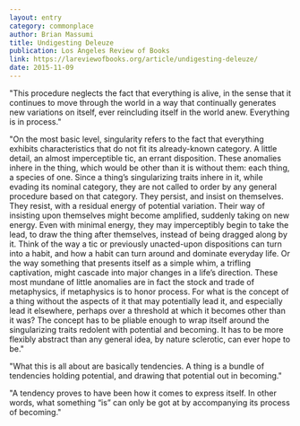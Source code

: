 ```yaml
---
layout: entry
category: commonplace
author: Brian Massumi
title: Undigesting Deleuze
publication: Los Angeles Review of Books
link: https://lareviewofbooks.org/article/undigesting-deleuze/
date: 2015-11-09
---
```


"This procedure neglects the fact that everything is alive, in the sense that it continues to move through the world in a way that continually generates new variations on itself, ever reincluding itself in the world anew. Everything is in process."
 
"On the most basic level, singularity refers to the fact that everything exhibits characteristics that do not fit its already-known category. A little detail, an almost imperceptible tic, an errant disposition. These anomalies inhere in the thing, which would be other than it is without them: each thing, a species of one. Since a thing’s singularizing traits inhere in it, while evading its nominal category, they are not called to order by any general procedure based on that category. They persist, and insist on themselves. They resist, with a residual energy of potential variation. Their way of insisting upon themselves might become amplified, suddenly taking on new energy. Even with minimal energy, they may imperceptibly begin to take the lead, to draw the thing after themselves, instead of being dragged along by it. Think of the way a tic or previously unacted-upon dispositions can turn into a habit, and how a habit can turn around and dominate everyday life. Or the way something that presents itself as a simple whim, a trifling captivation, might cascade into major changes in a life’s direction. These most mundane of little anomalies are in fact the stock and trade of metaphysics, if metaphysics is to honor process. For what is the concept of a thing without the aspects of it that may potentially lead it, and especially lead it elsewhere, perhaps over a threshold at which it becomes other than it was? The concept has to be pliable enough to wrap itself around the singularizing traits redolent with potential and becoming. It has to be more flexibly abstract than any general idea, by nature sclerotic, can ever hope to be."

"What this is all about are basically tendencies. A thing is a bundle of tendencies holding potential, and drawing that potential out in becoming."
 
"A tendency proves to have been how it comes to express itself. In other words, what something “is” can only be got at by accompanying its process of becoming."
